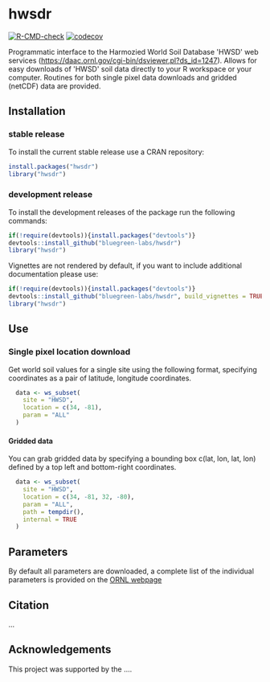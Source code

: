 # hwsdr

[![R-CMD-check](https://github.com/bluegreen-labs/hwsdr/actions/workflows/R-CMD-check.yaml/badge.svg)](https://github.com/bluegreen-labs/hwsdr/actions/workflows/R-CMD-check.yaml)
[![codecov](https://codecov.io/gh/bluegreen-labs/hwsdr/branch/main/graph/badge.svg?token=GQ2TENDJP6)](https://codecov.io/gh/bluegreen-labs/hwsdr)

Programmatic interface to the Harmozied World Soil Database 'HWSD' web services (<https://daac.ornl.gov/cgi-bin/dsviewer.pl?ds_id=1247>). Allows for easy downloads of 'HWSD' soil data directly to your R workspace or your computer. Routines for both single pixel data downloads and gridded (netCDF) data are provided.

## Installation

### stable release

To install the current stable release use a CRAN repository:

``` r
install.packages("hwsdr")
library("hwsdr")
```

### development release

To install the development releases of the package run the following
commands:

``` r
if(!require(devtools)){install.packages("devtools")}
devtools::install_github("bluegreen-labs/hwsdr")
library("hwsdr")
```

Vignettes are not rendered by default, if you want to include additional
documentation please use:

``` r
if(!require(devtools)){install.packages("devtools")}
devtools::install_github("bluegreen-labs/hwsdr", build_vignettes = TRUE)
library("hwsdr")
```

## Use

### Single pixel location download

Get world soil values for a single site using the following format, specifying coordinates as a pair of latitude, longitude coordinates.

``` r
  data <- ws_subset(
    site = "HWSD",
    location = c(34, -81),
    param = "ALL"
  )
```

#### Gridded data

You can grab gridded data by specifying a bounding box c(lat, lon, lat, lon) defined by a top left and bottom-right coordinates.

``` r
  data <- ws_subset(
    site = "HWSD",
    location = c(34, -81, 32, -80),
    param = "ALL",
    path = tempdir(),
    internal = TRUE
  )
```
##  Parameters

By default all parameters are downloaded, a complete list of the individual parameters is provided on the [ORNL webpage](https://daac.ornl.gov/SOILS/guides/HWSD.html)

## Citation

...

## Acknowledgements

This project was supported by the ....

